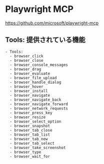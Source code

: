 # Playwright MCP

https://github.com/microsoft/playwright-mcp


## Tools: 提供されている機能

```text
- Tools:
  - browser_click
  - browser_close
  - browser_console_messages
  - browser_drag
  - browser_evaluate
  - browser_file_upload
  - browser_handle_dialog
  - browser_hover
  - browser_install
  - browser_navigate
  - browser_navigate_back
  - browser_navigate_forward
  - browser_network_requests
  - browser_press_key
  - browser_resize
  - browser_select_option
  - browser_snapshot
  - browser_tab_close
  - browser_tab_list
  - browser_tab_new
  - browser_tab_select
  - browser_take_screenshot
  - browser_type
  - browser_wait_for
```
